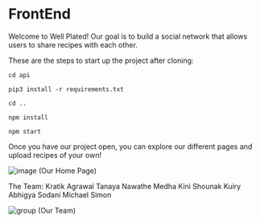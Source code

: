 # FrontEnd

Welcome to Well Plated! Our goal is to build a social network that allows users to share recipes with each other. 


These are the steps to start up the project after cloning:

`cd api`

`pip3 install -r requirements.txt`

`cd ..`

`npm install`

`npm start`

Once you have our project open, you can explore our different pages and upload recipes of your own!

![image](https://user-images.githubusercontent.com/75349834/120712382-659df300-c475-11eb-9ba5-6d713641f477.png)
(Our Home Page)


The Team:
Kratik Agrawal
Tanaya Nawathe
Medha Kini
Shounak Kuiry
Abhigya Sodani
Michael Simon

![group](https://user-images.githubusercontent.com/75349834/120722645-efa18800-c484-11eb-9a25-eb3dbb2adeec.jpg)
(Our Team)
